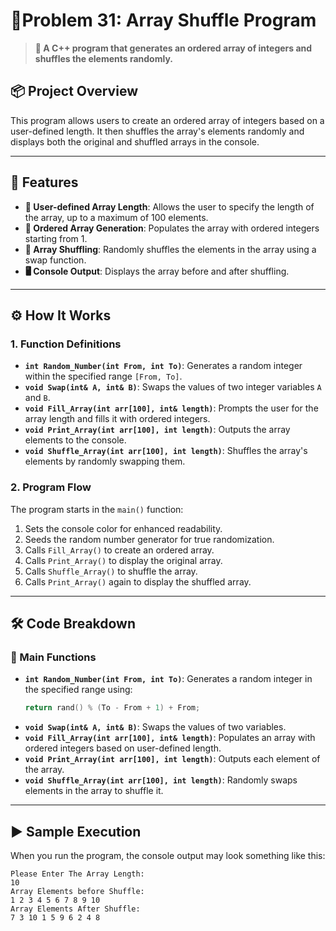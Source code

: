 # 🎲Problem 31: Array Shuffle Program

> **🔄 A C++ program that generates an ordered array of integers and shuffles the elements randomly.**

## 📦 Project Overview
This program allows users to create an ordered array of integers based on a user-defined length. It then shuffles the array's elements randomly and displays both the original and shuffled arrays in the console.

---

## 🌟 Features
- **🔢 User-defined Array Length**: Allows the user to specify the length of the array, up to a maximum of 100 elements.
- **🎲 Ordered Array Generation**: Populates the array with ordered integers starting from 1.
- **🔀 Array Shuffling**: Randomly shuffles the elements in the array using a swap function.
- **🖥️ Console Output**: Displays the array before and after shuffling.

---

## ⚙️ How It Works
### 1. Function Definitions
- **`int Random_Number(int From, int To)`**: Generates a random integer within the specified range `[From, To]`.
- **`void Swap(int& A, int& B)`**: Swaps the values of two integer variables `A` and `B`.
- **`void Fill_Array(int arr[100], int& length)`**: Prompts the user for the array length and fills it with ordered integers.
- **`void Print_Array(int arr[100], int length)`**: Outputs the array elements to the console.
- **`void Shuffle_Array(int arr[100], int length)`**: Shuffles the array's elements by randomly swapping them.

### 2. Program Flow
The program starts in the `main()` function:
1. Sets the console color for enhanced readability.
2. Seeds the random number generator for true randomization.
3. Calls `Fill_Array()` to create an ordered array.
4. Calls `Print_Array()` to display the original array.
5. Calls `Shuffle_Array()` to shuffle the array.
6. Calls `Print_Array()` again to display the shuffled array.

---

## 🛠️ Code Breakdown
### 🔹 Main Functions
- **`int Random_Number(int From, int To)`**: Generates a random integer in the specified range using:
    ```cpp
    return rand() % (To - From + 1) + From;
    ```
- **`void Swap(int& A, int& B)`**: Swaps the values of two variables.
- **`void Fill_Array(int arr[100], int& length)`**: Populates an array with ordered integers based on user-defined length.
- **`void Print_Array(int arr[100], int length)`**: Outputs each element of the array.
- **`void Shuffle_Array(int arr[100], int length)`**: Randomly swaps elements in the array to shuffle it.

---

## ▶️ Sample Execution
When you run the program, the console output may look something like this:

```plaintext
Please Enter The Array Length:
10
Array Elements before Shuffle:
1 2 3 4 5 6 7 8 9 10 
Array Elements After Shuffle:
7 3 10 1 5 9 6 2 4 8 
